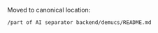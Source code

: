 <!-- Pointer for MODEL_VARIATIONS_COMPLETE.md -->

Moved to canonical location:

`/part of AI separator backend/demucs/README.md`
